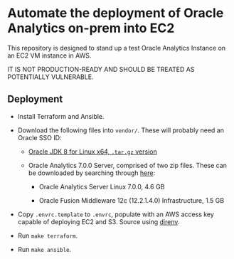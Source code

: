 # Automate the deployment of Oracle Analytics on-prem into EC2

This repository is designed to stand up a test Oracle Analytics Instance on an EC2 VM instance in AWS.

IT IS NOT PRODUCTION-READY AND SHOULD BE TREATED AS POTENTIALLY VULNERABLE.

## Deployment

* Install Terraform and Ansible.

* Download the following files into `vendor/`. These will probably need an Oracle SSO ID:

    * [Oracle JDK 8 for Linux x64, `.tar.gz` version](https://www.oracle.com/java/technologies/javase/javase8-archive-downloads.html)
 
    * Oracle Analytics 7.0.0 Server, comprised of two zip files. These can be downloaded by searching through [here](https://edelivery.oracle.com/osdc/faces/SoftwareDelivery):
 
        * Oracle Analytics Server Linux 7.0.0, 4.6 GB
     
        * Oracle Fusion Middleware 12c (12.2.1.4.0) Infrastructure, 1.5 GB

* Copy `.envrc.template` to `.envrc`, populate with an AWS access key capable of deploying EC2 and S3. Source using [direnv](https://direnv.net/).

* Run `make terraform`.

* Run `make ansible`.
